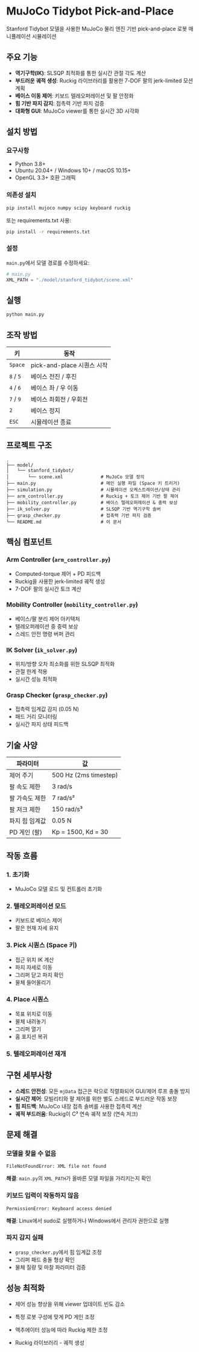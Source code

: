 # MuJoCo Tidybot Pick-and-Place

Stanford Tidybot 모델을 사용한 MuJoCo 물리 엔진 기반 pick-and-place 로봇 매니퓰레이션 시뮬레이션

## 주요 기능

- **역기구학(IK)**: SLSQP 최적화를 통한 실시간 관절 각도 계산
- **부드러운 궤적 생성**: Ruckig 라이브러리를 활용한 7-DOF 팔의 jerk-limited 모션 계획  
- **베이스 이동 제어**: 키보드 텔레오퍼레이션 및 팔 안정화
- **힘 기반 파지 감지**: 접촉력 기반 파지 검증
- **대화형 GUI**: MuJoCo viewer를 통한 실시간 3D 시각화

## 설치 방법

### 요구사항
- Python 3.8+
- Ubuntu 20.04+ / Windows 10+ / macOS 10.15+
- OpenGL 3.3+ 호환 그래픽

### 의존성 설치

```bash
pip install mujoco numpy scipy keyboard ruckig
```

또는 requirements.txt 사용:

```bash
pip install -r requirements.txt
```

### 설정

`main.py`에서 모델 경로를 수정하세요:

```python
# main.py
XML_PATH = "./model/stanford_tidybot/scene.xml"
```

## 실행

```bash
python main.py
```

## 조작 방법

| 키 | 동작 |
|---|------|
| `Space` | pick-and-place 시퀀스 시작 |
| `8` / `5` | 베이스 전진 / 후진 |
| `4` / `6` | 베이스 좌 / 우 이동 |
| `7` / `9` | 베이스 좌회전 / 우회전 |
| `2` | 베이스 정지 |
| `ESC` | 시뮬레이션 종료 |

## 프로젝트 구조

```
.
├── model/
│   └── stanford_tidybot/
│       └── scene.xml              # MuJoCo 모델 정의
├── main.py                        # 메인 실행 파일 (Space 키 트리거)
├── simulation.py                  # 시뮬레이션 오케스트레이션/상태 관리
├── arm_controller.py              # Ruckig + 토크 제어 기반 팔 제어
├── mobility_controller.py         # 베이스 텔레오퍼레이션 & 중력 보상
├── ik_solver.py                   # SLSQP 기반 역기구학 솔버
├── grasp_checker.py               # 접촉력 기반 파지 검증
└── README.md                      # 이 문서
```

## 핵심 컴포넌트

### Arm Controller (`arm_controller.py`)
- Computed-torque 제어 + PD 피드백
- Ruckig을 사용한 jerk-limited 궤적 생성
- 7-DOF 팔의 실시간 토크 계산

### Mobility Controller (`mobility_controller.py`)
- 베이스/팔 분리 제어 아키텍처
- 텔레오퍼레이션 중 중력 보상
- 스레드 안전 명령 버퍼 관리

### IK Solver (`ik_solver.py`)
- 위치/방향 오차 최소화를 위한 SLSQP 최적화
- 관절 한계 적용
- 실시간 성능 최적화

### Grasp Checker (`grasp_checker.py`)
- 접촉력 임계값 감지 (0.05 N)
- 패드 거리 모니터링
- 실시간 파지 상태 피드백

## 기술 사양

| 파라미터 | 값 |
|---------|-----|
| 제어 주기 | 500 Hz (2ms timestep) |
| 팔 속도 제한 | 3 rad/s |
| 팔 가속도 제한 | 7 rad/s² |
| 팔 저크 제한 | 150 rad/s³ |
| 파지 힘 임계값 | 0.05 N |
| PD 게인 (팔) | Kp = 1500, Kd = 30 |

## 작동 흐름

### 1. 초기화
- MuJoCo 모델 로드 및 컨트롤러 초기화

### 2. 텔레오퍼레이션 모드
- 키보드로 베이스 제어
- 팔은 현재 자세 유지

### 3. Pick 시퀀스 (Space 키)
- 접근 위치 IK 계산
- 파지 자세로 이동
- 그리퍼 닫고 파지 확인
- 물체 들어올리기

### 4. Place 시퀀스
- 목표 위치로 이동
- 물체 내려놓기
- 그리퍼 열기
- 홈 포지션 복귀

### 5. 텔레오퍼레이션 재개

## 구현 세부사항

- **스레드 안전성**: 모든 `mjData` 접근은 락으로 직렬화되어 GUI/제어 루프 충돌 방지
- **실시간 제어**: 모빌리티와 팔 제어를 위한 별도 스레드로 부드러운 작동 보장
- **힘 피드백**: MuJoCo 내장 접촉 솔버를 사용한 접촉력 계산
- **궤적 부드러움**: Ruckig이 C³ 연속 궤적 보장 (연속 저크)

## 문제 해결

### 모델을 찾을 수 없음
```
FileNotFoundError: XML file not found
```
**해결**: `main.py`의 `XML_PATH`가 올바른 모델 파일을 가리키는지 확인

### 키보드 입력이 작동하지 않음
```
PermissionError: Keyboard access denied
```
**해결**: Linux에서 sudo로 실행하거나 Windows에서 관리자 권한으로 실행

### 파지 감지 실패
- `grasp_checker.py`에서 힘 임계값 조정
- 그리퍼 패드 충돌 형상 확인
- 물체 질량 및 마찰 파라미터 검증

## 성능 최적화

- 제어 성능 향상을 위해 viewer 업데이트 빈도 감소
- 특정 로봇 구성에 맞게 PD 게인 조정
- 액추에이터 성능에 따라 Ruckig 제한 조정

- Ruckig 라이브러리 - 궤적 생성
